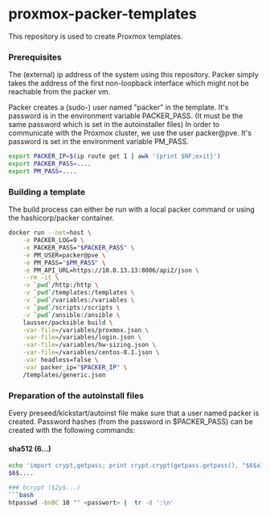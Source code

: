 # proxmox-packer-templates

This repository is used to create Proxmox templates.

### Prerequisites
The (external) ip address of the system using this repository.
Packer simply takes the address of the first non-loopback interface which might not be reachable from the packer vm.

Packer creates a (sudo-) user named "packer" in the template. It's password is in the environment variable PACKER_PASS. (It must be the same password which is set in the autoinstaller files)
In order to communicate with the Proxmox cluster, we use the user packer@pve. It's password is set in the environment variable PM_PASS.

```bash
export PACKER_IP=$(ip route get 1 | awk '{print $NF;exit}')
export PACKER_PASS=....
export PM_PASS=....
```

### Building a template
The build process can either be run with a local packer command or using the hashicorp/packer container.

```bash
docker run --net=host \
    -e PACKER_LOG=9 \
    -e PACKER_PASS="$PACKER_PASS" \
    -e PM_USER=packer@pve \
    -e PM_PASS="$PM_PASS" \
    -e PM_API_URL=https://10.0.13.13:8006/api2/json \
    --rm -it \
    -v `pwd`/http:/http \
    -v `pwd`/templates:/templates \
    -v `pwd`/variables:/variables \
    -v `pwd`/scripts:/scripts \
    -v `pwd`/ansible:/ansible \
    lausser/packsible build \
    -var-file=/variables/proxmox.json \
    -var-file=/variables/login.json \
    -var-file=/variables/hw-sizing.json \
    -var-file=/variables/centos-8.1.json \
    -var headless=false \
    -var packer_ip="$PACKER_IP" \
    /templates/generic.json
```

### Preparation of the autoinstall files
Every preseed/kickstart/autoinst file make sure that a user named packer is created.
Password hashes (from the password in $PACKER_PASS) can be created with the following commands:

#### sha512 ($6$...)
```bash
echo 'import crypt,getpass; print crypt.crypt(getpass.getpass(), "$6$alekshdifoanelf8")' | python -
$6$....

### bcrypt ($2y$...)
```bash
htpasswd -bnBC 10 "" <passwort> |  tr -d ':\n'
```
